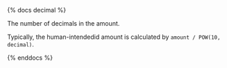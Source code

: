 {% docs decimal %}

The number of decimals in the amount.

Typically, the human-intendedid amount is calculated by `amount / POW(10, decimal)`.

{% enddocs %}
